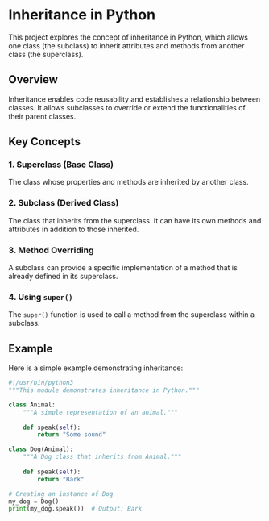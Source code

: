 # Inheritance in Python

This project explores the concept of inheritance in Python, which allows one class (the subclass) to inherit attributes and methods from another class (the superclass).

## Overview

Inheritance enables code reusability and establishes a relationship between classes. It allows subclasses to override or extend the functionalities of their parent classes.

## Key Concepts

### 1. Superclass (Base Class)
The class whose properties and methods are inherited by another class.

### 2. Subclass (Derived Class)
The class that inherits from the superclass. It can have its own methods and attributes in addition to those inherited.

### 3. Method Overriding
A subclass can provide a specific implementation of a method that is already defined in its superclass.

### 4. Using `super()`
The `super()` function is used to call a method from the superclass within a subclass.

## Example

Here is a simple example demonstrating inheritance:

```python
#!/usr/bin/python3
"""This module demonstrates inheritance in Python."""

class Animal:
    """A simple representation of an animal."""
    
    def speak(self):
        return "Some sound"

class Dog(Animal):
    """A Dog class that inherits from Animal."""
    
    def speak(self):
        return "Bark"

# Creating an instance of Dog
my_dog = Dog()
print(my_dog.speak())  # Output: Bark